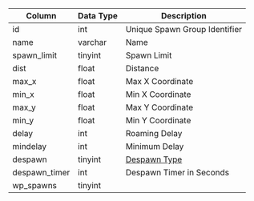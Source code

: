 | Column        | Data Type | Description                                                                             |
| ------------- | --------- | --------------------------------------------------------------------------------------- |
| id            | int       | Unique Spawn Group Identifier                                                           |
| name          | varchar   | Name                                                                                    |
| spawn_limit   | tinyint   | Spawn Limit                                                                             |
| dist          | float     | Distance                                                                                |
| max_x         | float     | Max X Coordinate                                                                        |
| min_x         | float     | Min X Coordinate                                                                        |
| max_y         | float     | Max Y Coordinate                                                                        |
| min_y         | float     | Min Y Coordinate                                                                        |
| delay         | int       | Roaming Delay                                                                           |
| mindelay      | int       | Minimum Delay                                                                           |
| despawn       | tinyint   | [Despawn Type](https://eqemu.gitbook.io/server/categories/npc/spawns/npc-despawn-types) |
| despawn_timer | int       | Despawn Timer in Seconds                                                                |
| wp_spawns     | tinyint   |                                                                                         |